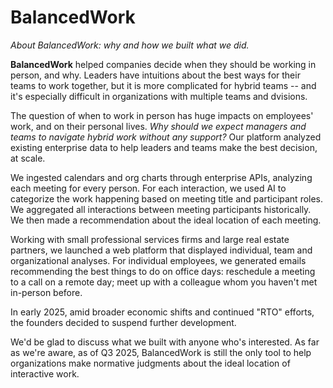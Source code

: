 # BalancedWork
_About BalancedWork: why and how we built what we did._

**BalancedWork** helped companies decide when they should be working in person, and why. Leaders have intuitions about the best ways for their teams to work together, but it is more complicated for hybrid teams -- and it's especially difficult in organizations with multiple teams and dvisions. 

The question of when to work in person has huge impacts on employees' work, and on their personal lives. _Why should we expect managers and teams to navigate hybrid work without any support?_ Our platform analyzed existing enterprise data to help leaders and teams make the best decision, at scale. 

We ingested calendars and org charts through enterprise APIs, analyzing each meeting for every person. For each interaction, we used AI to categorize the work happening based on meeting title and participant roles. We aggregated all interactions between meeting participants historically. We then made a recommendation about the ideal location of each meeting.

Working with small professional services firms and large real estate partners, we launched a web platform that displayed individual, team and organizational analyses. For individual employees, we generated emails recommending the best things to do on office days: reschedule a meeting to a call on a remote day; meet up with a colleague whom you haven't met in-person before.

In early 2025, amid broader economic shifts and continued "RTO" efforts, the founders decided to suspend further development. 

We'd be glad to discuss what we built with anyone who's interested. As far as we're aware, as of Q3 2025, BalancedWork is still the only tool to help organizations make normative judgments about the ideal location of interactive work.
